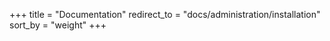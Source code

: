 +++
title = "Documentation"
redirect_to = "docs/administration/installation"
sort_by = "weight"
+++
